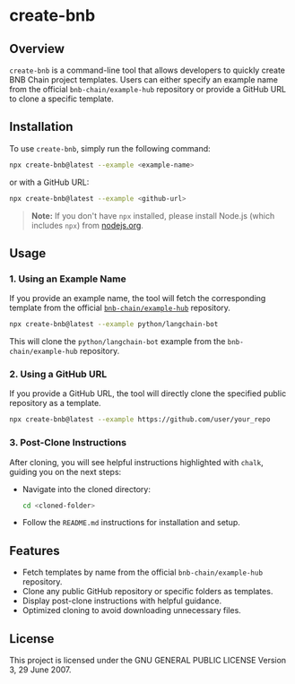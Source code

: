 # create-bnb

## Overview

`create-bnb` is a command-line tool that allows developers to quickly create BNB Chain project templates. Users can either specify an example name from the official `bnb-chain/example-hub` repository or provide a GitHub URL to clone a specific template.

## Installation

To use `create-bnb`, simply run the following command:

```sh
npx create-bnb@latest --example <example-name>
```

or with a GitHub URL:

```sh
npx create-bnb@latest --example <github-url>
```

> **Note:** If you don't have `npx` installed, please install Node.js (which includes `npx`) from [nodejs.org](https://nodejs.org/).

## Usage

### 1. Using an Example Name

If you provide an example name, the tool will fetch the corresponding template from the official [`bnb-chain/example-hub`](https://github.com/bnb-chain/example-hub#example-list) repository.

```sh
npx create-bnb@latest --example python/langchain-bot
```

This will clone the `python/langchain-bot` example from the `bnb-chain/example-hub` repository.

### 2. Using a GitHub URL

If you provide a GitHub URL, the tool will directly clone the specified public repository as a template.

```sh
npx create-bnb@latest --example https://github.com/user/your_repo
```

### 3. Post-Clone Instructions

After cloning, you will see helpful instructions highlighted with `chalk`, guiding you on the next steps:

- Navigate into the cloned directory:
  ```sh
  cd <cloned-folder>
  ```
- Follow the `README.md` instructions for installation and setup.

## Features

- Fetch templates by name from the official `bnb-chain/example-hub` repository.
- Clone any public GitHub repository or specific folders as templates.
- Display post-clone instructions with helpful guidance.
- Optimized cloning to avoid downloading unnecessary files.

## License

This project is licensed under the GNU GENERAL PUBLIC LICENSE Version 3, 29 June 2007.
